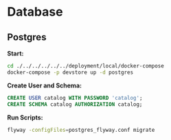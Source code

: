 # Database

## Postgres

**Start:**

```bash
cd ./../../../../../deployment/local/docker-compose
docker-compose -p devstore up -d postgres
```

**Create User and Schema:**

```sql
CREATE USER catalog WITH PASSWORD 'catalog';
CREATE SCHEMA catalog AUTHORIZATION catalog;
```


**Run Scripts:**

```bash
flyway -configFiles=postgres_flyway.conf migrate
```
